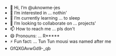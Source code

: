 - 👋 Hi, I’m @uknowme-jes
- 👀 I’m interested in ... nothin'
- 🌱 I’m currently learning ... to sleep
- 💞️ I’m looking to collaborate on ... projects'
- 📫 How to reach me ... pls don't
- 😄 Pronouns: ... R*****
- ⚡ Fun fact: ... Tun Tun mousi was named after me
- GfQXGAvwGd9-_qb
<!---
uknowme-jes/uknowme-jes is a ✨ special ✨ repository because its `README.md` (this file) appears on your GitHub profile.
You can click the Preview link to take a look at your changes.
--->
